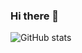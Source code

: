 ### Hi there 👋

<!--
**jeanfrancois360/jeanfrancois360** is a ✨ _special_ ✨ repository because its `README.md` (this file) appears on your GitHub profile.

Here are some ideas to get you started:

- 🔭 I’m currently working at Globexcam Group.
- 🌱 I’m currently learning Blockchain Devevelopment.
- 📫 How to reach me: https://jeanfrancois.me
-->


![GitHub stats](https://github-readme-stats.vercel.app/api?username=jeanfrancois360&show_icons=true&theme=dracula)
